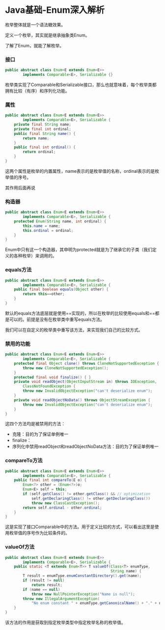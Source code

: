 # Java基础-Enum深入解析
枚举整体就是一个语法糖效果。

定义一个枚举，其实就是继承抽象类Enum。

了解了Enum，就能了解枚举。

### 接口
```java
public abstract class Enum<E extends Enum<E>>
        implements Comparable<E>, Serializable {}
```
枚举类实现了Comparable和Serializable接口，那么也就意味着，每个枚举类都拥有比较（有序）和序列化功能。
### 属性
```java
public abstract class Enum<E extends Enum<E>>
        implements Comparable<E>, Serializable {
    private final String name;
    private final int ordinal;
    public final String name() {
        return name;
    }
    public final int ordinal() {
        return ordinal;
    }    
}
```
这两个属性是枚举的内置属性，name表示的是枚举值的名称，ordinal表示的是枚举值的序号。

其作用后面再说
### 构造器
```java
public abstract class Enum<E extends Enum<E>>
        implements Comparable<E>, Serializable {
    protected Enum(String name, int ordinal) {
        this.name = name;
        this.ordinal = ordinal;
    }
}
```
Enum中只有这一个构造器，其申明为protected就是为了继承它的子类（我们定义的各种枚举）来调用的。
### equals方法
```java
public abstract class Enum<E extends Enum<E>>
        implements Comparable<E>, Serializable {
    public final boolean equals(Object other) {
        return this==other;
    }
}
```
默认的equals方法底层就是使用==实现的，所以在枚举的比较使用equals和==都是可以的。前提是没有在枚举类中重写equals方法。

我们可以在自定义的枚举类中重写该方法，来实现我们自己的比较方式。
### 禁用的功能
```java
public abstract class Enum<E extends Enum<E>>
        implements Comparable<E>, Serializable {
    protected final Object clone() throws CloneNotSupportedException {
        throw new CloneNotSupportedException();
    }
    protected final void finalize() { }
    private void readObject(ObjectInputStream in) throws IOException,
        ClassNotFoundException {
        throw new InvalidObjectException("can't deserialize enum");
    }
    private void readObjectNoData() throws ObjectStreamException {
        throw new InvalidObjectException("can't deserialize enum");
    }   
}
```
这四个方法均是被禁用的方法：
- 克隆：目的为了保证单例唯一
- finalize：
- 序列化中禁用readObject和readObjectNoData方法：目的为了保证单例唯一
### compareTo方法
```java
public abstract class Enum<E extends Enum<E>>
        implements Comparable<E>, Serializable {
    public final int compareTo(E o) {
        Enum<?> other = (Enum<?>)o;
        Enum<E> self = this;
        if (self.getClass() != other.getClass() && // optimization
            self.getDeclaringClass() != other.getDeclaringClass())
            throw new ClassCastException();
        return self.ordinal - other.ordinal;
    }
}
```
这是实现了接口Comparable中的方法。用于定义比较的方式，可以看出这里是使用枚举值的序号作为比较条件的。
### valueOf方法
```java
public abstract class Enum<E extends Enum<E>>
        implements Comparable<E>, Serializable {
    public static <T extends Enum<T>> T valueOf(Class<T> enumType,
                                                String name) {
        T result = enumType.enumConstantDirectory().get(name);
        if (result != null)
            return result;
        if (name == null)
            throw new NullPointerException("Name is null");
        throw new IllegalArgumentException(
            "No enum constant " + enumType.getCanonicalName() + "." + name);
    }
}
```
该方法的作用是获取到指定枚举类型中指定枚举名称的枚举值。
